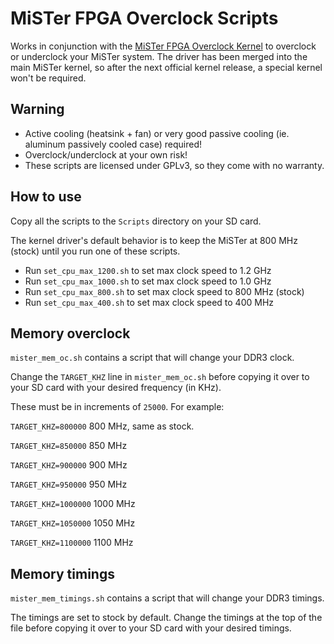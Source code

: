 # MiSTer FPGA Overclock Scripts

Works in conjunction with the [MiSTer FPGA Overclock Kernel](https://github.com/coolbho3k/Linux-Kernel_MiSTer/releases/) to overclock or underclock your MiSTer system. The driver has been merged into the main MiSTer kernel, so after the next official kernel release, a special kernel won't be required.

## Warning
- Active cooling (heatsink + fan) or very good passive cooling (ie. aluminum passively cooled case) required!
- Overclock/underclock at your own risk!
- These scripts are licensed under GPLv3, so they come with no warranty.

## How to use
Copy all the scripts to the `Scripts` directory on your SD card.

The kernel driver's default behavior is to keep the MiSTer at 800 MHz (stock) until you run one of these scripts.

- Run `set_cpu_max_1200.sh` to set max clock speed to 1.2 GHz
- Run `set_cpu_max_1000.sh` to set max clock speed to 1.0 GHz
- Run `set_cpu_max_800.sh` to set max clock speed to 800 MHz (stock)
- Run `set_cpu_max_400.sh` to set max clock speed to 400 MHz

## Memory overclock
`mister_mem_oc.sh` contains a script that will change your DDR3 clock.

Change the `TARGET_KHZ` line in `mister_mem_oc.sh` before copying it over to your SD card with your desired frequency (in KHz).

These must be in increments of `25000`. For example:

`TARGET_KHZ=800000` 800 MHz, same as stock.

`TARGET_KHZ=850000` 850 MHz

`TARGET_KHZ=900000` 900 MHz

`TARGET_KHZ=950000` 950 MHz

`TARGET_KHZ=1000000` 1000 MHz

`TARGET_KHZ=1050000` 1050 MHz

`TARGET_KHZ=1100000` 1100 MHz

## Memory timings
`mister_mem_timings.sh` contains a script that will change your DDR3 timings.

The timings are set to stock by default. Change the timings at the top of the file before copying it over to your SD card with your desired timings.

